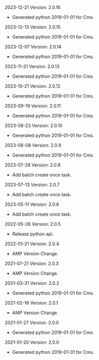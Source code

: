 2023-12-21 Version: 2.0.16
- Generated python 2019-01-01 for Cms.

2023-12-13 Version: 2.0.15
- Generated python 2019-01-01 for Cms.

2023-12-07 Version: 2.0.14
- Generated python 2019-01-01 for Cms.

2023-11-21 Version: 2.0.13
- Generated python 2019-01-01 for Cms.

2023-10-21 Version: 2.0.12
- Generated python 2019-01-01 for Cms.

2023-09-19 Version: 2.0.11
- Generated python 2019-01-01 for Cms.

2023-08-23 Version: 2.0.10
- Generated python 2019-01-01 for Cms.

2023-08-08 Version: 2.0.9
- Generated python 2019-01-01 for Cms.

2023-07-28 Version: 2.0.8
- Add batch create once task.

2023-07-13 Version: 2.0.7
- Add batch create once task.

2023-05-11 Version: 2.0.6
- Add batch create once task.

2022-05-26 Version: 2.0.5
- Release python api.

2022-01-21 Version: 2.0.4
- AMP Version Change.

2021-07-21 Version: 2.0.3
- AMP Version Change.

2021-03-31 Version: 2.0.2
- Generated python 2019-01-01 for Cms.

2021-02-16 Version: 2.0.1
- AMP Version Change.

2021-01-27 Version: 2.0.0
- Generated python 2019-01-01 for Cms.

2021-01-20 Version: 2.0.0
- Generated python 2019-01-01 for Cms.

